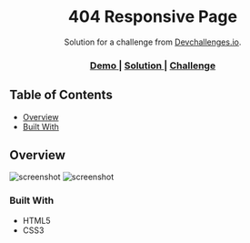 <h1 align="center">404 Responsive Page</h1>

<div align="center">
  Solution for a challenge from  <a href="http://devchallenges.io" target="_blank">Devchallenges.io</a>.
</div>

<div align="center">
  <h3>
    <a href="https://{your-demo-link.your-domain}">
      Demo
    </a>
    <span> | </span>
    <a href="https://github.com/GustavoPendeza/404-responsive.git">
      Solution
    </a>
    <span> | </span>
    <a href="https://devchallenges.io/challenges/wBunSb7FPrIepJZAg0sY">
      Challenge
    </a>
  </h3>
</div>

<!-- TABLE OF CONTENTS -->

## Table of Contents

- [Overview](#overview)
- [Built With](#built-with)

<!-- OVERVIEW -->

## Overview

![screenshot](https://user-images.githubusercontent.com/53589614/231015172-9e1b154a-18c8-46a1-b5aa-d7a6a9226716.png)
![screenshot](https://user-images.githubusercontent.com/53589614/231015364-ee74d641-e038-464e-85f8-b28246153be9.png)

### Built With

<!-- This section should list any major frameworks that you built your project using. Here are a few examples.-->

- HTML5
- CSS3